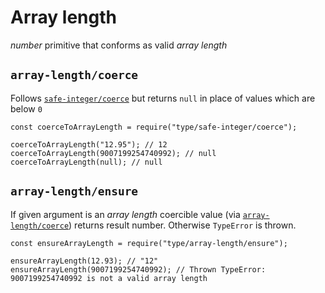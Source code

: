Array length
============

*number* primitive that conforms as valid *array length*

`array-length/coerce`
---------------------

Follows [`safe-integer/coerce`](safe-integer.md#safe-integercoerce) but returns `null` in place of values which are below `0`

    const coerceToArrayLength = require("type/safe-integer/coerce");

    coerceToArrayLength("12.95"); // 12
    coerceToArrayLength(9007199254740992); // null
    coerceToArrayLength(null); // null

`array-length/ensure`
---------------------

If given argument is an *array length* coercible value (via [`array-length/coerce`](#array-lengthcoerce)) returns result number. Otherwise `TypeError` is thrown.

    const ensureArrayLength = require("type/array-length/ensure");

    ensureArrayLength(12.93); // "12"
    ensureArrayLength(9007199254740992); // Thrown TypeError: 9007199254740992 is not a valid array length
